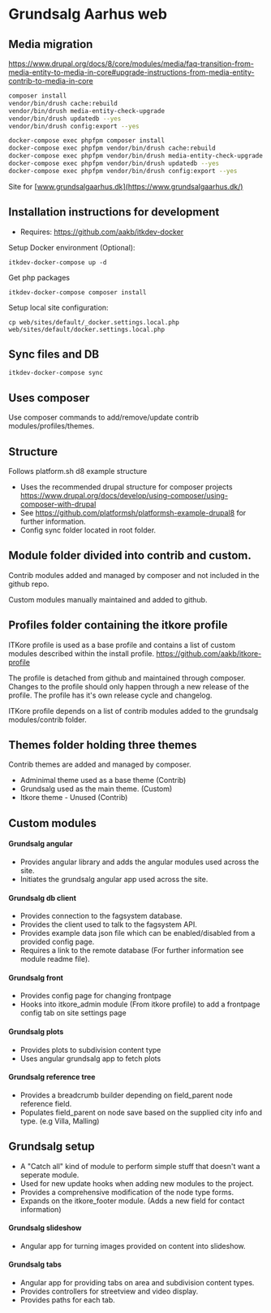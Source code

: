 # Grundsalg Aarhus web

## Media migration

<https://www.drupal.org/docs/8/core/modules/media/faq-transition-from-media-entity-to-media-in-core#upgrade-instructions-from-media-entity-contrib-to-media-in-core>

```sh
composer install
vendor/bin/drush cache:rebuild
vendor/bin/drush media-entity-check-upgrade
vendor/bin/drush updatedb --yes
vendor/bin/drush config:export --yes
```

```sh
docker-compose exec phpfpm composer install
docker-compose exec phpfpm vendor/bin/drush cache:rebuild
docker-compose exec phpfpm vendor/bin/drush media-entity-check-upgrade
docker-compose exec phpfpm vendor/bin/drush updatedb --yes
docker-compose exec phpfpm vendor/bin/drush config:export --yes
```

Site for [www.grundsalgaarhus.dk](https://www.grundsalgaarhus.dk/)

## Installation instructions for development
- Requires: https://github.com/aakb/itkdev-docker

Setup Docker environment (Optional):
```
itkdev-docker-compose up -d
```
Get php packages
```
itkdev-docker-compose composer install
```
Setup local site configuration:
```
cp web/sites/default/_docker.settings.local.php web/sites/default/docker.settings.local.php
```

## Sync files and DB
```
itkdev-docker-compose sync
```

## Uses composer
Use composer commands to add/remove/update contrib modules/profiles/themes.

## Structure

Follows platform.sh d8 example structure
* Uses the recommended drupal structure for composer projects
https://www.drupal.org/docs/develop/using-composer/using-composer-with-drupal
* See
https://github.com/platformsh/platformsh-example-drupal8 for further information.
* Config sync folder located in root folder.

## Module folder divided into contrib and custom.
Contrib modules added and managed by composer and not included in the github repo.

Custom modules manually maintained and added to github.


## Profiles folder containing the itkore profile
ITKore profile is used as a base profile and contains a list of custom modules described within the install profile. https://github.com/aakb/itkore-profile

The profile is detached from github and maintained through composer. Changes to the profile should only happen through a new release of the profile. The profile has it's own release cycle and changelog.

ITKore profile depends on a list of contrib modules added to the grundsalg modules/contrib folder.


## Themes folder holding three themes
Contrib themes are added and managed by composer.
* Adminimal theme used as a base theme (Contrib)
* Grundsalg used as the main theme. (Custom)
* Itkore theme - Unused (Contrib)

## Custom modules

#### Grundsalg angular
* Provides angular library and adds the angular modules used across the site.
* Initiates the grundsalg angular app used across the site.

#### Grundsalg db client
* Provides connection to the fagsystem database.
* Provides the client used to talk to the fagsystem API.
* Provides example data json file which can be enabled/disabled from a provided config page.
* Requires a link to the remote database (For further information see module readme file).

#### Grundsalg front
* Provides config page for changing frontpage
* Hooks into itkore_admin module (From itkore profile) to add a frontpage config tab on site settings page

#### Grundsalg plots
* Provides plots to subdivision content type
* Uses angular grundsalg app to fetch plots

#### Grundsalg reference tree
* Provides a breadcrumb builder depending on field_parent node reference field.
* Populates field_parent on node save based on the supplied city info and type. (e.g Villa, Malling)

## Grundsalg setup
* A "Catch all" kind of module to perform simple stuff that doesn't want a seperate module.
* Used for new update hooks when adding new modules to the project.
* Provides a comprehensive modification of the node type forms.
* Expands on the itkore_footer module. (Adds a new field for contact information)

#### Grundsalg slideshow
* Angular app for turning images provided on content into slideshow.

#### Grundsalg tabs
* Angular app for providing tabs on area and subdivision content types.
* Provides controllers for streetview and video display.
* Provides paths for each tab.
